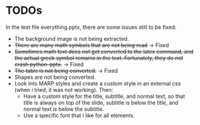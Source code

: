# TODOs

In the test file everything.pptx, there are some issues still to be fixed:

- The background image is not being extracted.
- ~~There are many math symbols that are not being read~~ -> Fixed
- ~~Sometimes math text does not get converted to the latex command, and the actual greek symbol remains in the text. Fortunately, they do not crash python-pptx.~~ -> Fixed
- ~~The table is not being converted.~~ -> Fixed
- Shapes are not being converted.
- Look into MARP styles and create a custom style in an external css (when i tried, it was not working). Then:
  - Have a custom style for the title, subtitle, and normal text, so that title is always on top of the slide, subtitle is below the title, and normal text is below the subtitle.
  - Use a specific font that I like for all elements.
